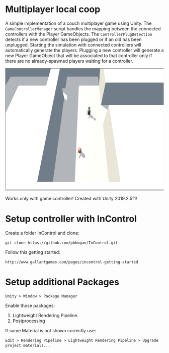 # Multiplayer local coop
A simple implementation of a couch multiplayer game using Unity.
The `GameControllerManager` script handles the mapping between the connected controllers with the Player GameObjects.
The `ControllerPlugDetection` detects if a new controller has been plugged or if an old has been unplugged.
Starting the simulation with connected controllers will automatically generate the players.
Plugging a new controller will generate a new Player GameObject that will be associated to that controller only if there are no already-spawned players waiting for a controller.

<img src="https://raw.githubusercontent.com/endosama/unity-couch-multiplayer-base/master/preview.png" alt="Preview" width="654" height="387"/>

Works only with game controller!
Created with Unity 2019.2.5f1!

# Setup controller with InControl
Create a folder InControl and clone:
```
git clone https://github.com/pbhogan/InControl.git
```

Follow this getting started:
```
http://www.gallantgames.com/pages/incontrol-getting-started
```


# Setup additional Packages

```
Unity > Window > Package Manager
```
Enable those packages:
 1. Lightweight Rendering Pipeline.
 2. Postprocessing
 
If some Material is not shown correctly use:
```
Edit > Rendering Pipeline > Lightweight Rendering Pipeline > Upgrade project materials...
```
